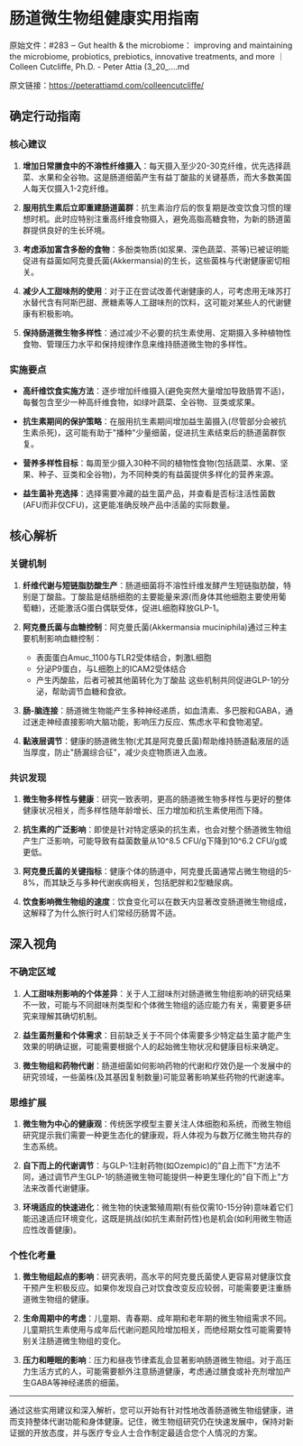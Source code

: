 # 肠道微生物组健康实用指南

原始文件：#283 ‒ Gut health & the microbiome： improving and maintaining the microbiome, probiotics, prebiotics, innovative treatments, and more ｜ Colleen Cutcliffe, Ph.D. - Peter Attia (3_20_….md

原文链接：https://peterattiamd.com/colleencutcliffe/

## 确定行动指南

### 核心建议

1. **增加日常膳食中的不溶性纤维摄入**：每天摄入至少20-30克纤维，优先选择蔬菜、水果和全谷物。这是肠道细菌产生有益丁酸盐的关键基质，而大多数美国人每天仅摄入1-2克纤维。

2. **服用抗生素后立即重建肠道菌群**：抗生素治疗后的恢复期是改变饮食习惯的理想时机。此时应特别注重高纤维食物摄入，避免高脂高糖食物，为新的肠道菌群提供良好的生长环境。

3. **考虑添加富含多酚的食物**：多酚类物质(如浆果、深色蔬菜、茶等)已被证明能促进有益菌如阿克曼氏菌(Akkermansia)的生长，这些菌株与代谢健康密切相关。

4. **减少人工甜味剂的使用**：对于正在尝试改善代谢健康的人，可考虑用无味苏打水替代含有阿斯巴甜、蔗糖素等人工甜味剂的饮料，这可能对某些人的代谢健康有积极影响。

5. **保持肠道微生物多样性**：通过减少不必要的抗生素使用、定期摄入多种植物性食物、管理压力水平和保持规律作息来维持肠道微生物的多样性。

### 实施要点

- **高纤维饮食实施方法**：逐步增加纤维摄入(避免突然大量增加导致肠胃不适)，每餐包含至少一种高纤维食物，如绿叶蔬菜、全谷物、豆类或浆果。

- **抗生素期间的保护策略**：在服用抗生素期间增加益生菌摄入(尽管部分会被抗生素杀死)，这可能有助于"播种"少量细菌，促进抗生素结束后的肠道菌群恢复。

- **营养多样性目标**：每周至少摄入30种不同的植物性食物(包括蔬菜、水果、坚果、种子、豆类和全谷物)，为不同种类的有益菌提供多样化的营养来源。

- **益生菌补充选择**：选择需要冷藏的益生菌产品，并查看是否标注活性菌数(AFU而非仅CFU)，这更能准确反映产品中活菌的实际数量。

## 核心解析

### 关键机制

1. **纤维代谢与短链脂肪酸生产**：肠道细菌将不溶性纤维发酵产生短链脂肪酸，特别是丁酸盐。丁酸盐是结肠细胞的主要能量来源(而身体其他细胞主要使用葡萄糖)，还能激活G蛋白偶联受体，促进L细胞释放GLP-1。

2. **阿克曼氏菌与血糖控制**：阿克曼氏菌(Akkermansia muciniphila)通过三种主要机制影响血糖控制：
   - 表面蛋白Amuc_1100与TLR2受体结合，刺激L细胞
   - 分泌P9蛋白，与L细胞上的ICAM2受体结合
   - 产生丙酸盐，后者可被其他菌转化为丁酸盐
   这些机制共同促进GLP-1的分泌，帮助调节血糖和食欲。

3. **肠-脑连接**：肠道微生物能产生多种神经递质，如血清素、多巴胺和GABA，通过迷走神经直接影响大脑功能，影响压力反应、焦虑水平和食物渴望。

4. **黏液层调节**：健康的肠道微生物(尤其是阿克曼氏菌)帮助维持肠道黏液层的适当厚度，防止"肠漏综合征"，减少炎症物质进入血液。

### 共识发现

1. **微生物多样性与健康**：研究一致表明，更高的肠道微生物多样性与更好的整体健康状况相关，而多样性随年龄增长、压力增加和抗生素使用而下降。

2. **抗生素的广泛影响**：即使是针对特定感染的抗生素，也会对整个肠道微生物组产生广泛影响，可能导致有益菌数量从10^8.5 CFU/g下降到10^6.2 CFU/g或更低。

3. **阿克曼氏菌的关键指标**：健康个体的肠道中，阿克曼氏菌通常占微生物组的5-8%，而其缺乏与多种代谢疾病相关，包括肥胖和2型糖尿病。

4. **饮食影响微生物组的速度**：饮食变化可以在数天内显著改变肠道微生物组成，这解释了为什么旅行时人们常经历肠胃不适。

## 深入视角

### 不确定区域

1. **人工甜味剂影响的个体差异**：关于人工甜味剂对肠道微生物组影响的研究结果不一致，可能与不同甜味剂类型和个体微生物组的适应能力有关，需要更多研究来理解其确切机制。

2. **益生菌剂量和个体需求**：目前缺乏关于不同个体需要多少特定益生菌才能产生效果的明确证据，可能需要根据个人的起始微生物状况和健康目标来确定。

3. **微生物组和药物代谢**：肠道细菌如何影响药物的代谢和疗效仍是一个发展中的研究领域，一些菌株(及其基因复制数量)可能显著影响某些药物的代谢速率。

### 思维扩展

1. **微生物为中心的健康观**：传统医学模型主要关注人体细胞和系统，而微生物组研究提示我们需要一种更生态化的健康观，将人体视为与数万亿微生物共存的生态系统。

2. **自下而上的代谢调节**：与GLP-1注射药物(如Ozempic)的"自上而下"方法不同，通过调节产生GLP-1的肠道微生物可能提供一种更生理化的"自下而上"方法来改善代谢健康。

3. **环境适应的快速进化**：微生物的快速繁殖周期(有些仅需10-15分钟)意味着它们能迅速适应环境变化，这既是挑战(如抗生素耐药性)也是机会(如利用微生物适应性改善健康)。

### 个性化考量

1. **微生物组起点的影响**：研究表明，高水平的阿克曼氏菌使人更容易对健康饮食干预产生积极反应。如果你发现自己对饮食改变反应较弱，可能需要更注重肠道微生物组的健康。

2. **生命周期中的考虑**：儿童期、青春期、成年期和老年期的微生物组需求不同。儿童期抗生素使用与成年后代谢问题风险增加相关，而绝经期女性可能需要特别关注肠道微生物组的变化。

3. **压力和睡眠的影响**：压力和昼夜节律紊乱会显著影响肠道微生物组。对于高压力生活方式的人，可能需要额外注意肠道健康，考虑通过膳食或补充剂增加产生GABA等神经递质的细菌。

---

通过这些实用建议和深入解析，您可以开始有针对性地改善肠道微生物组健康，进而支持整体代谢功能和身体健康。记住，微生物组研究仍在快速发展中，保持对新证据的开放态度，并与医疗专业人士合作制定最适合您个人情况的方案。